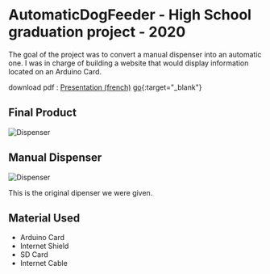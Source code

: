# AutomaticDogFeeder - High School graduation project - 2020

The goal of the project was to convert a manual dispenser into an automatic one.
I was in charge of building a website that would display information located on an Arduino Card.

download pdf : <a href="https://drive.google.com/file/d/1KSIzFyPHGZxpHBQKHOi_J3TKDmmBJt40/view?usp=sharing" target="_blank" >Presentation (french)</a>
[go](https://drive.google.com/file/d/1KSIzFyPHGZxpHBQKHOi_J3TKDmmBJt40/view?usp=sharing){:target="_blank"}

## Final Product 
![Dispenser](https://cdn.discordapp.com/attachments/904282363574517780/904365978564046859/Distributeur_de_croquettes.jpg)

## Manual Dispenser
![Dispenser](https://cdn.discordapp.com/attachments/904282363574517780/904361481330626570/unknown.png)

This is the original dipenser we were given.

## Material Used
- Arduino Card
- Internet Shield
- SD Card
- Internet Cable
